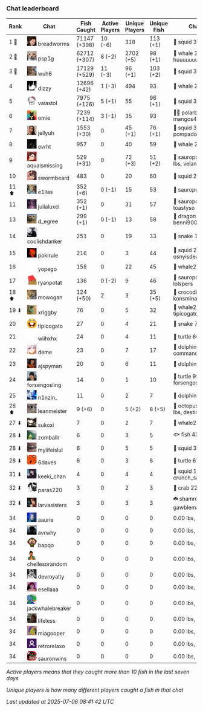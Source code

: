 ### Chat leaderboard
| Rank | Chat | Fish Caught | Active Players | Unique Players | Unique Fish | Channel Record 🎊 |
|------|------|-------------|----------------|----------------|-------------|-------------------|
| 1 🥇  | ![breadworms](https://raw.githubusercontent.com/blableblup/gofish/main/images/players/breadworms.png) breadworms | 71147 (+398) | 10 (-6) | 318 | 113 (+1) | 🦑 squid 308.86 lbs, lluuucy |
| 2 🥈  | ![psp1g](https://raw.githubusercontent.com/blableblup/gofish/main/images/players/psp1g.png) psp1g | 62712 (+307) | 8 (-2) | 2702 (+5) | 98 (+1) | 🐳 whale 303.51 lbs, huuuuuuuuuuuuuuuuuuuuuurz |
| 3 🥉  | ![wuh6](https://raw.githubusercontent.com/blableblup/gofish/main/images/players/wuh6.png) wuh6 | 17129 (+529) | 11 (-3) | 96 (+1) | 103 (+2) | 🦑 squid 311.04 lbs, eeziiii |
| 4  | ![dizzy](https://raw.githubusercontent.com/blableblup/gofish/main/images/players/dizzy.png) dizzy | 12696 (+42) | 1 (-3) | 494 | 93 | 🐳 whale 291.32 lbs, buhl00n |
| 5  | ![vaiastol](https://raw.githubusercontent.com/blableblup/gofish/main/images/players/vaiastol.png) vaiastol | 7975 (+126) | 5 (+1) | 55 | 96 (+1) | 🦑 squid 305.17 lbs, vaiastol |
| 6  | ![omie](https://raw.githubusercontent.com/blableblup/gofish/main/images/players/omie.png) omie | 7239 (+114) | 3 (-1) | 35 | 93 | 🐻‍❄ polarbear 294.19 lbs, mangos4u |
| 7  | ![jellyuh](https://raw.githubusercontent.com/blableblup/gofish/main/images/players/jellyuh.png) jellyuh | 1553 (+30) | 0 | 45 (+1) | 76 (+1) | 🦑 squid 307.87 lbs, pompadourdelinquent |
| 8  | ![ovrht](https://raw.githubusercontent.com/blableblup/gofish/main/images/players/ovrht.png) ovrht | 957 | 0 | 40 | 59 | 🐳 whale 287.76 lbs, ovrht |
| 9  | ![aquaismissing](https://raw.githubusercontent.com/blableblup/gofish/main/images/players/aquaismissing.png) aquaismissing | 529 (+31) | 0 | 72 (+3) | 51 (+2) | 🦕 sauropod 182.20 (+30.14) lbs, velantix |
| 10  | ![swormbeard](https://raw.githubusercontent.com/blableblup/gofish/main/images/players/swormbeard.png) swormbeard | 483 | 0 | 20 | 60 | 🦑 squid 243.37 lbs, kishma9 |
| 11 ⬆ | ![e1llas](https://raw.githubusercontent.com/blableblup/gofish/main/images/players/e1llas.png) e1llas | 352 (+6) | 0 (-1) | 15 | 53 | 🦕 sauropod 240.64 lbs, e1llas |
| 11  | ![julialuxel](https://raw.githubusercontent.com/blableblup/gofish/main/images/players/julialuxel.png) julialuxel | 352 (+1) | 0 | 31 | 57 | 🦕 sauropod 241.63 lbs, toastyso |
| 13  | ![d_egree](https://raw.githubusercontent.com/blableblup/gofish/main/images/players/d_egree.png) d_egree | 299 (+1) | 0 (-1) | 13 | 58 | 🐉 dragon 173.10 lbs, benni900 |
| 14  | ![coolishdanker](https://raw.githubusercontent.com/blableblup/gofish/main/images/players/coolishdanker.png) coolishdanker | 251 | 0 | 19 | 33 | 🐍 snake 156.42 lbs, jaial |
| 15  | ![pokirule](https://raw.githubusercontent.com/blableblup/gofish/main/images/players/pokirule.png) pokirule | 216 | 0 | 3 | 44 | 🦑 squid 284.82 lbs, osnyisdead |
| 16  | ![yopego](https://raw.githubusercontent.com/blableblup/gofish/main/images/players/yopego.png) yopego | 158 | 0 | 22 | 45 | 🐋 whale2 126.17 lbs, grumpo_ |
| 17  | ![ryanpotat](https://raw.githubusercontent.com/blableblup/gofish/main/images/players/ryanpotat.png) ryanpotat | 136 | 0 (-2) | 9 | 46 | 🦕 sauropod 177.64 lbs, lolspers |
| 18 ⬆ | ![mowogan](https://raw.githubusercontent.com/blableblup/gofish/main/images/players/mowogan.png) mowogan | 124 (+50) | 2 | 3 | 35 (+5) | 🐊 crocodile 143.52 lbs, konsminator |
| 19 ⬇ | ![xriggby](https://raw.githubusercontent.com/blableblup/gofish/main/images/players/xriggby.png) xriggby | 76 | 0 | 5 | 32 | 🐋 whale2 122.08 lbs, tipicogato |
| 20  | ![tipicogato](https://raw.githubusercontent.com/blableblup/gofish/main/images/players/tipicogato.png) tipicogato | 27 | 0 | 4 | 21 | 🐍 snake 72.07 lbs, iapaja |
| 21  | ![wiihxhx](https://raw.githubusercontent.com/blableblup/gofish/main/images/players/wiihxhx.png) wiihxhx | 24 | 0 | 4 | 11 | 🐢 turtle 66.09 lbs, wiihxhx |
| 22  | ![deme](https://raw.githubusercontent.com/blableblup/gofish/main/images/players/deme.png) deme | 23 | 0 | 7 | 17 | 🐬 dolphin 89.33 lbs, commanda_u |
| 23  | ![ajspyman](https://raw.githubusercontent.com/blableblup/gofish/main/images/players/ajspyman.png) ajspyman | 20 | 0 | 6 | 11 | 🐬 dolphin 91.06 lbs, respirate_ |
| 24  | ![forsengosling](https://raw.githubusercontent.com/blableblup/gofish/main/images/players/forsengosling.png) forsengosling | 14 | 0 | 1 | 10 | 🐢 turtle 99.81 lbs, forsengosling |
| 25  | ![n1nzin_](https://raw.githubusercontent.com/blableblup/gofish/main/images/players/n1nzin_.png) n1nzin_ | 11 | 0 | 2 | 7 | 🐬 dolphin 84.34 lbs, honically |
| 26 ⬆ | ![leanmeister](https://raw.githubusercontent.com/blableblup/gofish/main/images/players/leanmeister.png) leanmeister | 9 (+6) | 0 | 5 (+2) | 8 (+5) | 🐙 octopus 128.42 (+127.44) lbs, destin357 |
| 27 ⬇ | ![sukoxi](https://raw.githubusercontent.com/blableblup/gofish/main/images/players/sukoxi.png) sukoxi | 7 | 0 | 2 | 7 | 🐋 whale2 126.54 lbs, sukoxi |
| 28 ⬇ | ![zomballr](https://raw.githubusercontent.com/blableblup/gofish/main/images/players/zomballr.png) zomballr | 6 | 0 | 3 | 5 | 🐟 fish 43.11 lbs, ryanpotat |
| 28 ⬇ | ![mylifeislul](https://raw.githubusercontent.com/blableblup/gofish/main/images/players/mylifeislul.png) mylifeislul | 6 | 0 | 5 | 5 | 🦑 squid 33.78 lbs, larvasisters |
| 28 ⬇ | ![6daves](https://raw.githubusercontent.com/blableblup/gofish/main/images/players/6daves.png) 6daves | 6 | 0 | 3 | 6 | 🐢 turtle 67.13 lbs, 6daves |
| 31 ⬇ | ![keeki_chan](https://raw.githubusercontent.com/blableblup/gofish/main/images/players/keeki_chan.png) keeki_chan | 4 | 0 | 4 | 4 | 🦑 squid 110.80 lbs, crunch_sack |
| 32 ⬇ | ![paras220](https://raw.githubusercontent.com/blableblup/gofish/main/images/players/paras220.png) paras220 | 3 | 0 | 2 | 3 | 🦀 crab 22.72 lbs, larvasisters |
| 32 ⬇ | ![larvasisters](https://raw.githubusercontent.com/blableblup/gofish/main/images/players/larvasisters.png) larvasisters | 3 | 0 | 3 | 3 | ☘️ shamrock 1.28 lbs, gawblemachine |
| 34  | ![aaurie](https://raw.githubusercontent.com/blableblup/gofish/main/images/players/aaurie.png) aaurie | 0 | 0 | 0 | 0 |   0.00 lbs,  |
| 34  | ![avrwhy](https://raw.githubusercontent.com/blableblup/gofish/main/images/players/avrwhy.png) avrwhy | 0 | 0 | 0 | 0 |   0.00 lbs,  |
| 34  | ![bapqo](https://raw.githubusercontent.com/blableblup/gofish/main/images/players/bapqo.png) bapqo | 0 | 0 | 0 | 0 |   0.00 lbs,  |
| 34  | ![chellesorandom](https://raw.githubusercontent.com/blableblup/gofish/main/images/players/chellesorandom.png) chellesorandom | 0 | 0 | 0 | 0 |   0.00 lbs,  |
| 34  | ![devroyalty](https://raw.githubusercontent.com/blableblup/gofish/main/images/players/devroyalty.png) devroyalty | 0 | 0 | 0 | 0 |   0.00 lbs,  |
| 34  | ![esellaaa](https://raw.githubusercontent.com/blableblup/gofish/main/images/players/esellaaa.png) esellaaa | 0 | 0 | 0 | 0 |   0.00 lbs,  |
| 34  | ![jackwhalebreaker](https://raw.githubusercontent.com/blableblup/gofish/main/images/players/jackwhalebreaker.png) jackwhalebreaker | 0 | 0 | 0 | 0 |   0.00 lbs,  |
| 34  | ![lifeless](https://raw.githubusercontent.com/blableblup/gofish/main/images/players/lifeless.png) lifeless | 0 | 0 | 0 | 0 |   0.00 lbs,  |
| 34  | ![miagooper](https://raw.githubusercontent.com/blableblup/gofish/main/images/players/miagooper.png) miagooper | 0 | 0 | 0 | 0 |   0.00 lbs,  |
| 34  | ![retrorelaxo](https://raw.githubusercontent.com/blableblup/gofish/main/images/players/retrorelaxo.png) retrorelaxo | 0 | 0 | 0 | 0 |   0.00 lbs,  |
| 34  | ![sauronwins](https://raw.githubusercontent.com/blableblup/gofish/main/images/players/sauronwins.png) sauronwins | 0 | 0 | 0 | 0 |   0.00 lbs,  |

_Active players means that they caught more than 10 fish in the last seven days_

_Unique players is how many different players caught a fish in that chat_

_Last updated at 2025-07-06 08:41:42 UTC_